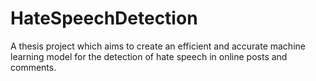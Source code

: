 # HateSpeechDetection
A thesis project which aims to create an efficient and accurate machine learning model for the detection of hate speech in online posts and comments.
